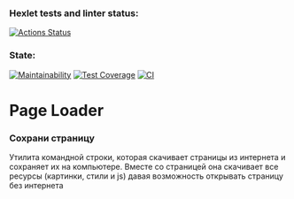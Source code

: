 ### Hexlet tests and linter status:
[![Actions Status](https://github.com/tychkovas/backend-project-lvl3/workflows/hexlet-check/badge.svg)](https://github.com/tychkovas/backend-project-lvl3/actions)

### State:
[![Maintainability](https://api.codeclimate.com/v1/badges/90514effad227fe7da1e/maintainability)](https://codeclimate.com/github/tychkovas/backend-project-lvl3/maintainability) [![Test Coverage](https://api.codeclimate.com/v1/badges/90514effad227fe7da1e/test_coverage)](https://codeclimate.com/github/tychkovas/backend-project-lvl3/test_coverage) [![CI](https://github.com/tychkovas/backend-project-lvl3/actions/workflows/nodejs.yml/badge.svg)](https://github.com/tychkovas/backend-project-lvl3/actions/workflows/nodejs.yml)
# Page Loader
### Сохрани страницу

Утилита командной строки, которая скачивает страницы из интернета и сохраняет их на компьютере. Вместе со страницей она скачивает все ресурсы (картинки, стили и js) давая возможность открывать страницу без интернета

